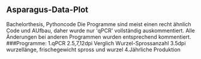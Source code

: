 ## Asparagus-Data-Plot
Bachelorthesis, Pythoncode
Die Programme sind meist einen recht ähnlich Code und AUfbau, daher wurde nur 'qPCR' vollständig auskommentiert.
Alle Änderungen bei anderen Programmen wurden entsprechend kommentiert.
###Programme:
1.qPCR
2.5,7,12dpi Verglich Wurzel-Sprossanzahl
3.5dpi wurzellänge, frischegewicht spross und wurzel
4.Jährliche Produktion
